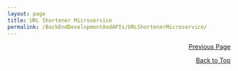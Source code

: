 ```yaml
---
layout: page
title: URL Shortener Microservice
permalink: /BackEndDevelopmentAndAPIs/URLShortenerMicroservice/
---
```


<p  align="right"><a href="#" onclick="history.back(); return false;">Previous Page</a></p>

<p align="right"><a href="#" onclick="scrollToTop(); return false;">Back to Top</a></p>
